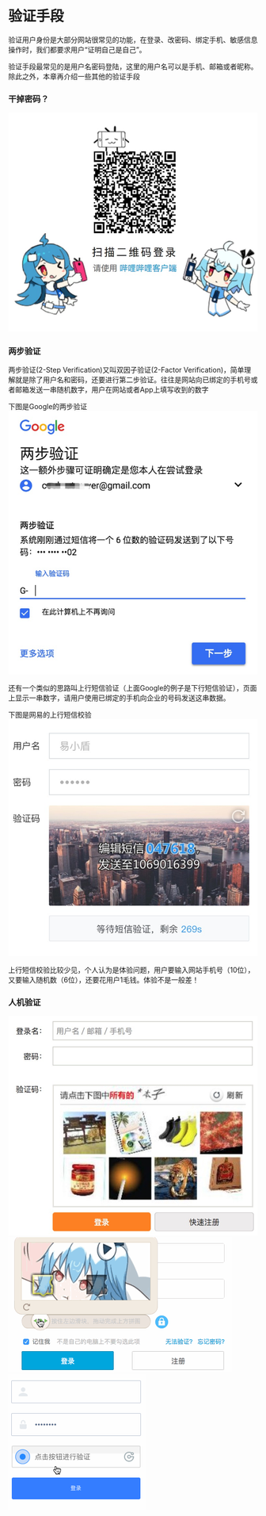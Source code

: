 # 验证手段

验证用户身份是大部分网站很常见的功能，在登录、改密码、绑定手机、敏感信息操作时，我们都要求用户“证明自己是自己”。

验证手段最常见的是用户名密码登陆，这里的用户名可以是手机、邮箱或者昵称。除此之外，本章再介绍一些其他的验证手段

### 干掉密码？

![二维码登录](images/qr-login.jpg)

### 两步验证

两步验证(2-Step Verification)又叫双因子验证(2-Factor Verification)，简单理解就是除了用户名和密码，还要进行第二步验证。往往是网站向已绑定的手机号或者邮箱发送一串随机数字，用户在网站或者App上填写收到的数字

下图是Google的两步验证
![2sv](images/2sv.jpg)

还有一个类似的思路叫上行短信验证（上面Google的例子是下行短信验证），页面上显示一串数字，请用户使用已绑定的手机向企业的号码发送这串数据。

下图是网易的上行短信校验
![sms](images/smsverification.jpg)

上行短信校验比较少见，个人认为是体验问题，用户要输入网站手机号（10位），又要输入随机数（6位），还要花用户1毛钱。体验不是一般差！

### 人机验证

![12306](images/12306verification.jpg)
![滑动验证码](images/jigsaw-verification.gif)
![点击验证](images/clickverification.gif)
